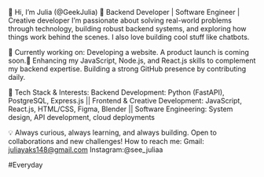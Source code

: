 👋 Hi, I’m Julia (@GeekJulia)
🚀 Backend Developer | Software Engineer | Creative developer
I’m passionate about solving real-world problems through technology, building robust backend systems, and exploring how things work behind the scenes.
I also love building cool stuff like chatbots.

🔹 Currently working on:
Developing a website. A product launch is coming soon.🌚
Enhancing my JavaScript, Node.js, and React.js skills to complement my backend expertise.
Building a strong GitHub presence by contributing daily.

🔹 Tech Stack & Interests:
Backend Development: Python (FastAPI), PostgreSQL, Express.js ||
Frontend & Creative Development: JavaScript, React.js, HTML/CSS, Figma, Blender ||
Software Engineering: System design, API development, cloud deployments

💡 Always curious, always learning, and always building. Open to collaborations and new challenges!
 How to reach me: Gmail: juliayaks148@gmail.com Instagram:@see_juliaa

#Everyday
<!---
GeekJulia/GeekJulia is a ✨ special ✨ repository because its `README.md` (this file) appears on your GitHub profile.
You can click the Preview link to take a look at your changes.
--->
